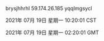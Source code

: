 brysjhhrhl 59.174.26.185 yqqlmgsycl

2021年 07月 19日 星期一 10:20:01 CST

2021年 07月 19日 星期一 02:20:01 GMT
